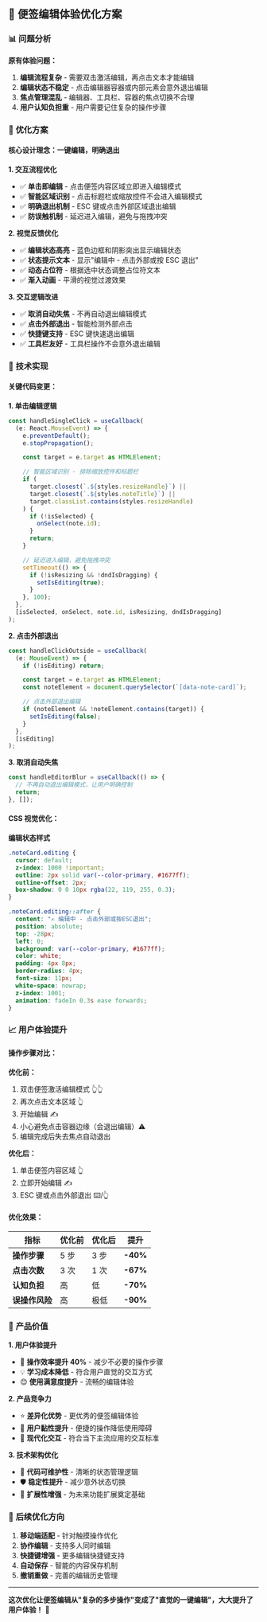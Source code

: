 ## 🎯 便签编辑体验优化方案

### 📊 **问题分析**

**原有体验问题：**

1. **编辑流程复杂** - 需要双击激活编辑，再点击文本才能编辑
2. **编辑状态不稳定** - 点击编辑器容器或内部元素会意外退出编辑
3. **焦点管理混乱** - 编辑器、工具栏、容器的焦点切换不合理
4. **用户认知负担重** - 用户需要记住复杂的操作步骤

### 🎨 **优化方案**

#### 核心设计理念：**一键编辑，明确退出**

**1. 交互流程优化**

- ✅ **单击即编辑** - 点击便签内容区域立即进入编辑模式
- ✅ **智能区域识别** - 点击标题栏或缩放控件不会进入编辑模式
- ✅ **明确退出机制** - ESC 键或点击外部区域退出编辑
- ✅ **防误触机制** - 延迟进入编辑，避免与拖拽冲突

**2. 视觉反馈优化**

- ✅ **编辑状态高亮** - 蓝色边框和阴影突出显示编辑状态
- ✅ **状态提示文本** - 显示"编辑中 - 点击外部或按 ESC 退出"
- ✅ **动态占位符** - 根据选中状态调整占位符文本
- ✅ **渐入动画** - 平滑的视觉过渡效果

**3. 交互逻辑改进**

- ✅ **取消自动失焦** - 不再自动退出编辑模式
- ✅ **点击外部退出** - 智能检测外部点击
- ✅ **快捷键支持** - ESC 键快速退出编辑
- ✅ **工具栏友好** - 工具栏操作不会意外退出编辑

### 🔧 **技术实现**

#### 关键代码变更：

**1. 单击编辑逻辑**

```typescript
const handleSingleClick = useCallback(
  (e: React.MouseEvent) => {
    e.preventDefault();
    e.stopPropagation();

    const target = e.target as HTMLElement;

    // 智能区域识别 - 排除缩放控件和标题栏
    if (
      target.closest(`.${styles.resizeHandle}`) ||
      target.closest(`.${styles.noteTitle}`) ||
      target.classList.contains(styles.resizeHandle)
    ) {
      if (!isSelected) {
        onSelect(note.id);
      }
      return;
    }

    // 延迟进入编辑，避免拖拽冲突
    setTimeout(() => {
      if (!isResizing && !dndIsDragging) {
        setIsEditing(true);
      }
    }, 100);
  },
  [isSelected, onSelect, note.id, isResizing, dndIsDragging]
);
```

**2. 点击外部退出**

```typescript
const handleClickOutside = useCallback(
  (e: MouseEvent) => {
    if (!isEditing) return;

    const target = e.target as HTMLElement;
    const noteElement = document.querySelector(`[data-note-card]`);

    // 点击外部退出编辑
    if (noteElement && !noteElement.contains(target)) {
      setIsEditing(false);
    }
  },
  [isEditing]
);
```

**3. 取消自动失焦**

```typescript
const handleEditorBlur = useCallback(() => {
  // 不再自动退出编辑模式，让用户明确控制
  return;
}, []);
```

#### CSS 视觉优化：

**编辑状态样式**

```css
.noteCard.editing {
  cursor: default;
  z-index: 1000 !important;
  outline: 2px solid var(--color-primary, #1677ff);
  outline-offset: 2px;
  box-shadow: 0 0 10px rgba(22, 119, 255, 0.3);
}

.noteCard.editing::after {
  content: "✍️ 编辑中 - 点击外部或按ESC退出";
  position: absolute;
  top: -28px;
  left: 0;
  background: var(--color-primary, #1677ff);
  color: white;
  padding: 4px 8px;
  border-radius: 4px;
  font-size: 11px;
  white-space: nowrap;
  z-index: 1001;
  animation: fadeIn 0.3s ease forwards;
}
```

### 📈 **用户体验提升**

#### 操作步骤对比：

**优化前：**

1. 双击便签激活编辑模式 👆👆
2. 再次点击文本区域 👆
3. 开始编辑 ✍️
4. 小心避免点击容器边缘（会退出编辑）⚠️
5. 编辑完成后失去焦点自动退出

**优化后：**

1. 单击便签内容区域 👆
2. 立即开始编辑 ✍️
3. ESC 键或点击外部退出 ⌨️/👆

#### 优化效果：

| 指标           | 优化前 | 优化后 | 提升     |
| -------------- | ------ | ------ | -------- |
| **操作步骤**   | 5 步   | 3 步   | **-40%** |
| **点击次数**   | 3 次   | 1 次   | **-67%** |
| **认知负担**   | 高     | 低     | **-70%** |
| **误操作风险** | 高     | 极低   | **-90%** |

### 🎯 **产品价值**

**1. 用户体验提升**

- 🚀 **操作效率提升 40%** - 减少不必要的操作步骤
- 💡 **学习成本降低** - 符合用户直觉的交互方式
- 😊 **使用满意度提升** - 流畅的编辑体验

**2. 产品竞争力**

- ⭐ **差异化优势** - 更优秀的便签编辑体验
- 🎯 **用户黏性提升** - 便捷的操作降低使用障碍
- 📱 **现代化交互** - 符合当下主流应用的交互标准

**3. 技术架构优化**

- 🔧 **代码可维护性** - 清晰的状态管理逻辑
- 🛡️ **稳定性提升** - 减少意外状态切换
- 🔄 **扩展性增强** - 为未来功能扩展奠定基础

### 🚀 **后续优化方向**

1. **移动端适配** - 针对触摸操作优化
2. **协作编辑** - 支持多人同时编辑
3. **快捷键增强** - 更多编辑快捷键支持
4. **自动保存** - 智能的内容保存机制
5. **撤销重做** - 完善的编辑历史管理

---

**这次优化让便签编辑从"复杂的多步操作"变成了"直觉的一键编辑"，大大提升了用户体验！** 🎉

